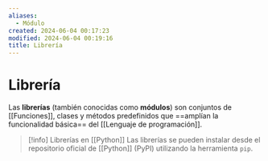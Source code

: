 ```yaml
---
aliases:
  - Módulo
created: 2024-06-04 00:17:23
modified: 2024-06-04 00:19:16
title: Librería
---
```


# Librería

Las **librerías** (también conocidas como **módulos**) son conjuntos de [[Funciones]], clases y métodos predefinidos que ==amplían la funcionalidad básica== del [[Lenguaje de programación]].

> [!info] Librerías en [[Python]]
> Las librerías se pueden instalar desde el repositorio oficial de [[Python]] (PyPI) utilizando la herramienta `pip`.
